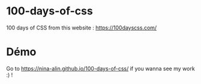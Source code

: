 # 100-days-of-css

100 days of CSS from this website : https://100dayscss.com/ 

# Démo

Go to https://nina-alin.github.io/100-days-of-css/ if you wanna see my work :) !
